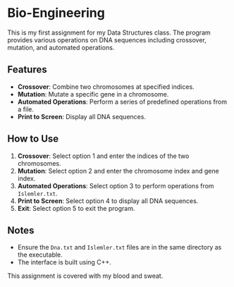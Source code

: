 # Bio-Engineering

This is my first assignment for my Data Structures class. The program provides various operations on DNA sequences including crossover, mutation, and automated operations.

## Features
- **Crossover**: Combine two chromosomes at specified indices.
- **Mutation**: Mutate a specific gene in a chromosome.
- **Automated Operations**: Perform a series of predefined operations from a file.
- **Print to Screen**: Display all DNA sequences.

## How to Use
1. **Crossover**: Select option 1 and enter the indices of the two chromosomes.
2. **Mutation**: Select option 2 and enter the chromosome index and gene index.
3. **Automated Operations**: Select option 3 to perform operations from `Islemler.txt`.
4. **Print to Screen**: Select option 4 to display all DNA sequences.
5. **Exit**: Select option 5 to exit the program.


## Notes
- Ensure the `Dna.txt` and `Islemler.txt` files are in the same directory as the executable.
- The interface is built using C++.

This assignment is covered with my blood and sweat.
